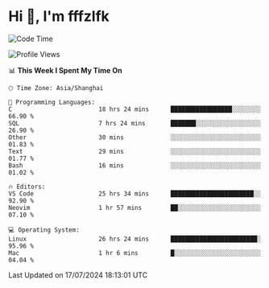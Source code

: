 # Hi 👋, I'm fffzlfk

<!--START_SECTION:waka-->
![Code Time](http://img.shields.io/badge/Code%20Time-781%20hrs%2018%20mins-blue)

![Profile Views](http://img.shields.io/badge/Profile%20Views-0-blue)

📊 **This Week I Spent My Time On** 

```text
🕑︎ Time Zone: Asia/Shanghai

💬 Programming Languages: 
C                        18 hrs 24 mins      █████████████████░░░░░░░░   66.90 % 
SQL                      7 hrs 24 mins       ███████░░░░░░░░░░░░░░░░░░   26.90 % 
Other                    30 mins             ░░░░░░░░░░░░░░░░░░░░░░░░░   01.83 % 
Text                     29 mins             ░░░░░░░░░░░░░░░░░░░░░░░░░   01.77 % 
Bash                     16 mins             ░░░░░░░░░░░░░░░░░░░░░░░░░   01.02 % 

🔥 Editors: 
VS Code                  25 hrs 34 mins      ███████████████████████░░   92.90 % 
Neovim                   1 hr 57 mins        ██░░░░░░░░░░░░░░░░░░░░░░░   07.10 % 

💻 Operating System: 
Linux                    26 hrs 24 mins      ████████████████████████░   95.96 % 
Mac                      1 hr 6 mins         █░░░░░░░░░░░░░░░░░░░░░░░░   04.04 % 
```


 Last Updated on 17/07/2024 18:13:01 UTC
<!--END_SECTION:waka-->
